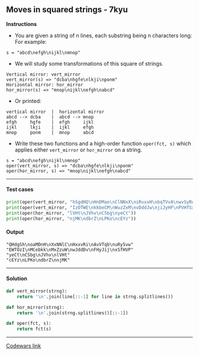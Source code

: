 ## Moves in squared strings - 7kyu

**Instructions**

- You are given a string of n lines, each substring being n characters long: For example:

```
s = "abcd\nefgh\nijkl\nmnop"
```

- We will study some transformations of this square of strings.

```
Vertical mirror: vert_mirror
vert_mirror(s) => "dcba\nhgfe\nlkji\nponm"
Horizontal mirror: hor_mirror
hor_mirror(s) => "mnop\nijkl\nefgh\nabcd"
```

- Or printed:

```
vertical mirror  |  horizontal mirror
abcd --> dcba    |  abcd --> mnop
efgh     hgfe    |  efgh     ijkl
ijkl     lkji    |  ijkl     efgh
mnop     ponm    |  mnop     abcd
```

- Write these two functions and a high-order function `oper(fct, s)` which applies either `vert_mirror` or `hor_mirror` on a string.

```
s = "abcd\nefgh\nijkl\nmnop"
oper(vert_mirror, s) => "dcba\nhgfe\nlkji\nponm"
oper(hor_mirror, s) => "mnop\nijkl\nefgh\nabcd"
```

---

#### Test cases

```python
print(oper(vert_mirror, "hSgdHQ\nHnDMao\nClNNxX\niRvxxH\nbqTVvA\nwvSyRu"))
print(oper(vert_mirror, "IzOTWE\nkkbeCM\nWuzZxM\nvDddJw\njiJyHF\nPVHfSx"))
print(oper(hor_mirror, "lVHt\nJVhv\nCSbg\nyeCt"))
print(oper(hor_mirror, "njMK\ndbrZ\nLPKo\ncEYz"))
```

#### Output

```
"QHdgSh\noaMDnH\nXxNNlC\nHxxvRi\nAvVTqb\nuRySvw"
"EWTOzI\nMCebkk\nMxZzuW\nwJddDv\nFHyJij\nxSfHVP"
"yeCt\nCSbg\nJVhv\nlVHt"
"cEYz\nLPKo\ndbrZ\nnjMK"
```

---

#### Solution

```python
def vert_mirror(strng):
    return '\n'.join(line[::-1] for line in strng.splitlines())

def hor_mirror(strng):
    return '\n'.join(strng.splitlines()[::-1])

def oper(fct, s):
    return fct(s)
```

---

[Codewars link](https://www.codewars.com/kata/56dbe0e313c2f63be4000b25)
